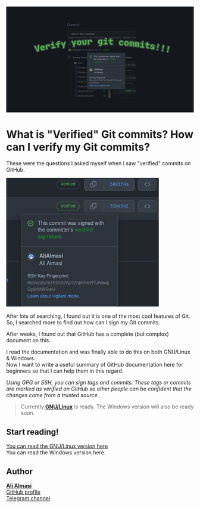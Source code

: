 ![](./files/title.jpg)  

# What is "Verified" Git commits? How can I verify my Git commits?

These were the questions I asked myself when I saw "verified" commits on GitHub.

![](./files/verified-commit.png)  

After lots of searching, I found out it is one of the most cool features of Git. So, I searched more to find out how can I sign my Git commits.

After weeks, I found out that GitHub has a complete (but complex) document on this.

I read the documentation and was finally able to do this on both GNU/Linux & Windows.  
Now I want to write a useful summary of GitHub documentation here for beginners so that I can help them in this regard.

*Using GPG or SSH, you can sign tags and commits. These tags or commits are marked as verified on GitHub so other people can be confident that the changes come from a trusted source.*

> Currently **[GNU/Linux](./docs/gnulinux.md)** is ready. The Windows version will also be ready soon.

## Start reading!
[You can read the GNU/Linux version here](./docs/gnulinux.md)    
You can read the Windows version here.  

## Author
**[Ali Almasi](https://al1almasi.ir)**  
[GitHub profile](https://github.com/alialmasi)  
[Telegram channel](https://t.me/al_dot_dev)
